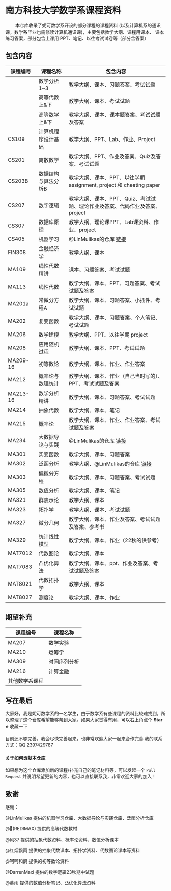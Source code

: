# 南方科技大学数学系课程资料

&nbsp;&nbsp;&nbsp;&nbsp;&nbsp;&nbsp;&nbsp;&nbsp;本仓库收录了妮可数学系开设的部分课程的课程资料 (以及计算机系的通识课，数学系毕业也需修读计算机通识课)，主要包括教学大纲、课程用课本、 课本练习答案，部分包含上课用 PPT、笔记、以往考试试卷等（部分含答案）



## 包含内容

| 课程编号 | 课程名称            | 包含内容                                                     |
| -------- | ------------------- | ------------------------------------------------------------ |
|          | 数学分析1~3         | 教学大纲、课本、习题答案、考试试题                           |
|          | 高等代数上&下       | 教学大纲、课本、考试试题                                     |
|          | 高等数学上&下       | 教学大纲、课本、课本题答案、考试试题及答案                   |
| CS109    | 计算机程序设计基础  | 教学大纲、PPT、Lab、作业、Project                            |
| CS201    | 离散数学            | 教学大纲、PPT、作业及答案、Quiz及答案、考试试题              |
| CS203B   | 数据结构与算法分析B | 教学大纲、课本、PPT、以往学期 assignment, project 和 cheating paper |
| CS207    | 数字逻辑            | 教学大纲、课本、PPT、Quiz、考试试题、理论作业及答案、代码作业及答案、project<br/> |
| CS307    | 数据库原理          | 教学大纲、理论课PPT、Lab课资料、作业、project                |
| CS405    | 机器学习            | @LinMulikas的仓库 [链接](https://github.com/LinMulikas/SUSTech-CS405-Machine-Learning) |
| FIN308   | 金融经济学          | 教学大纲、课本                                               |
| MA109    | 线性代数精讲        | 课本、习题答案、考试试题                                     |
| MA113    | 线性代数            | 教学大纲、课本、PPT、习题答案、考试试题及答案                |
| MA201a   | 常微分方程A         | 教学大纲、课本、习题答案、小插件、考试试题                   |
| MA202    | 复变函数            | 教学大纲、课本、习题答案、个人笔记、考试试题                 |
| MA206    | 数学建模            | 教学大纲、PPT、以往学期 project                              |
| MA208    | 应用随机过程        | 教学大纲、课本、PPT、考试试题                                |
| MA209-16 | 初等数论            | 教学大纲、课本、作业、作业答案                               |
| MA212    | 概率论与数理统计    | 教学大纲、课本、作业（自己当时写的）、PPT、考试试题及答案    |
| MA213-16 | 数学分析精讲        | 教学大纲、课本、习题答案、考试试题                           |
| MA214    | 抽象代数            | 教学大纲、课本、笔记                                         |
| MA215    | 概率论              | 教学大纲、课本、作业、作业答案、考试试题及答案               |
| MA234    | 大数据导论与实践    | @LinMulikas的仓库 [链接](https://github.com/LinMulikas/SUSTech-MA234-Introduction-to-Big-Data-Public-Version) |
| MA301    | 实变函数            | 教学大纲、课本、习题答案                                     |
| MA302    | 泛函分析            | 教学大纲、@LinMulikas的仓库 [链接](https://github.com/LinMulikas/SUSTech-MA302-Functional-Analysis) |
| MA303    | 偏微分方程          | 教学大纲、课本、习题答案、考试试题                           |
| MA305    | 数值分析            | 教学大纲、课本、笔记                                         |
| MA321    | 群表示论            | 教学大纲、课本                                               |
| MA323    | 拓扑学              | 教学大纲、课本、考试试题                                     |
| MA327    | 微分几何            | 教学大纲、课本、作业及答案、考试试题及答案、参考书           |
| MA329    | 统计线性模型        | 教学大纲、课本、作业（22秋的供参考）                         |
| MAT7012  | 代数图论            | 教学大纲、课本                                               |
| MAT7083  | 凸优化算法          | 教学大纲、课本、ppt、作业及答案、考试试题及答案              |
| MAT8021  | 代数拓扑学          | 教学大纲、课本                                               |
| MAT8027  | 测度论              | 教学大纲、课本、作业                                         |



## 期望补充

| 课程编号       | 课程名称     |
| -------------- | ------------ |
| MA207          | 数学实验     |
| MA210          | 运筹学       |
| MA309          | 时间序列分析 |
| MA216          | 计算金融     |
| 其他数学系课程 |              |



## 写在最后

大家好，我是妮可数学系的一名学生，由于数学系有些课程的资料比较难找到，所以整理了这个仓库希望能够帮到大家。如果大家觉得有用，可以右上角点个 **Star :star:** 收藏一下

目前还不够完善，我会尽快完善起来，也非常欢迎大家一起来合作完善
我的联系方式：QQ 2397429787

#### 关于如何贡献本仓库

如果想为这个仓库添加新的课程/补充自己的笔记材料等，可以发起一个 `Pull Request` 并说明希望更新的内容，也可以直接联系我，非常欢迎大家的加入！



## 致谢

感谢：

@LinMulikas 提供的机器学习仓库、大数据导论与实践仓库、泛函分析仓库 

@🐬(REDIMAX) 提供的高等代数教材 

@风37 提供的抽象代数资料、概率论资料、数值分析课本 

@红烟飘雨 提供的抽象代数课本、拓扑学资料、代数图论课本等资料 

@呵呵和鹤 提供的初等数论资料 

@DarrenMaxi 提供的数字逻辑23秋期中试题 

@慕雨 提供的数值分析笔记、凸优化算法资料





​    
